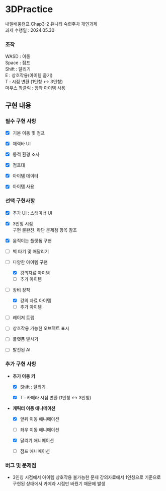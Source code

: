 # 3DPractice
 내일배움캠프 Chap3-2 유니티 숙련주차 개인과제  
 과제 수행일 : 2024.05.30


### 조작
WASD : 이동  
Space : 점프  
Shift : 달리기  
E : 상호작용(아이템 줍기)  
T : 시점 변환 (1인칭 ↔ 3인칭)  
마우스 좌클릭 : 장착 아이템 사용  


  
## 구현 내용  
### 필수 구현 사항
- [x]  기본 이동 및 점프
- [x]  체력바 UI
- [x]  동적 환경 조사
- [x]  점프대
- [x]  아이템 데이터
- [x]  아이템 사용
    



      
### 선택 구현사항

- [x]  추가 UI : 스태미너 UI 
- [x]  3인칭 시점  
      구현 불완전. 하단 문제점 항목 참조
- [x]  움직이는 플랫폼 구현
- [ ]  벽 타기 및 매달리기
- [ ]  다양한 아이템 구현
    - [x]  강의자료 아이템
    - [ ]  추가 아이템
- [ ]  장비 장착
    - [x]  강의 자료 아이템
    - [ ]  추가 아이템
- [ ]  레이저 트랩
- [ ]  상호작용 가능한 오브젝트 표시
- [ ]  플랫폼 발사기
- [ ]  발전된 AI
  

    
### 추가 구현 사항

- **추가 이동 키**
    - [x]  Shift : 달리기
    - [x]  T : 카메라 시점 변환 (1인칭 ↔ 3인칭)  

      
- **캐릭터 이동 애니메이션**
    - [x]  앞뒤 이동 애니메이션
    - [ ]  좌우 이동 애니메이션
    - [x]  달리기 애니메이션
    - [ ]  점프 애니메이션



### 버그 및 문제점
- 3인칭 시점에서 아이템 상호작용 불가능한 문제
    강의자료에서 1인칭으로 기준으로 구현된 상태에서 카메라 시점만 바꿨기 때문에 발생

